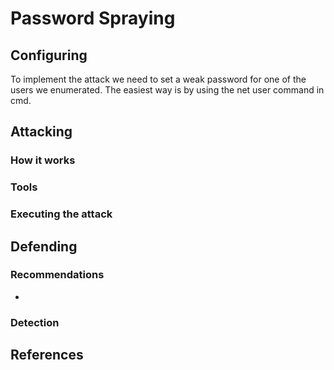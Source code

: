 # Password Spraying

## Configuring

To implement the attack we need to set a weak password for one of the users we enumerated. The easiest way is by using the net user command in cmd.&#x20;

## Attacking

### How it works



### Tools



### Executing the attack



## Defending

### Recommendations

*

### Detection



## References

